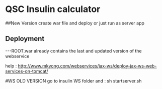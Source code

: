 # QSC Insulin calculator

##New Version
create war file and deploy 
  or 
just run as server app

## Deployment
---ROOT.war already contains the last and updated version of the webservice

help :
<http://www.mkyong.com/webservices/jax-ws/deploy-jax-ws-web-services-on-tomcat/>


#WS OLD VERSION
go to insulin WS folder and :
sh startserver.sh
